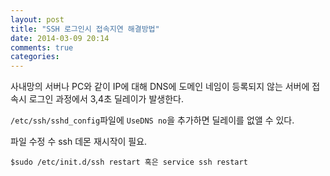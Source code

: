 ```yaml
---
layout: post
title: "SSH 로그인시 접속지연 해결방법"
date: 2014-03-09 20:14
comments: true
categories:
---
```


사내망의 서버나 PC와 같이 IP에 대해 DNS에 도메인 네임이 등록되지 않는 서버에 접속시 로그인 과정에서 3,4초 딜레이가 발생한다.

`/etc/ssh/sshd_config`파일에 `UseDNS no`을 추가하면 딜레이를 없앨 수 있다.

파일 수정 수 ssh 데몬 재시작이 필요.

`$sudo /etc/init.d/ssh restart 혹은 service ssh restart`

